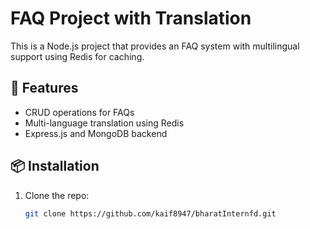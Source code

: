 # FAQ Project with Translation
This is a Node.js project that provides an FAQ system with multilingual support using Redis for caching.

## 🚀 Features
- CRUD operations for FAQs
- Multi-language translation using Redis
- Express.js and MongoDB backend

## 📦 Installation
1. Clone the repo:
   ```bash
   git clone https://github.com/kaif8947/bharatInternfd.git
